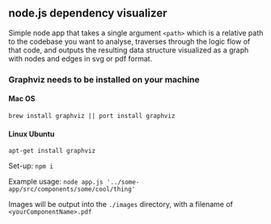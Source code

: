 ## node.js dependency visualizer

Simple node app that takes a single argument `<path>` which is a relative path to the codebase you want to analyse, 
traverses through the logic flow of that code, and outputs the resulting data structure visualized as a graph with nodes and edges in svg or pdf format.

### Graphviz needs to be installed on your machine

#### Mac OS
`brew install graphviz || port install graphviz`

#### Linux Ubuntu
`apt-get install graphviz`

Set-up: `npm i`

Example usage: `node app.js '../some-app/src/components/some/cool/thing'`

Images will be output into the `./images` directory, with a filename of `<yourComponentName>.pdf`
